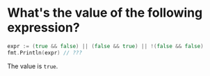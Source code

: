 # What's the value of the following expression?

```go
expr := (true && false) || (false && true) || !(false && false)
fmt.Println(expr) // ???
```

The value is `true`.
